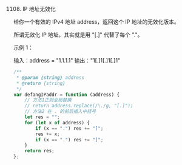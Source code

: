 1108. IP 地址无效化

给你一个有效的 IPv4 地址 address，返回这个 IP 地址的无效化版本。

所谓无效化 IP 地址，其实就是用 "[.]" 代替了每个 "."。

示例 1：

输入：address = "1.1.1.1"
输出："1[.]1[.]1[.]1"

```js
/**
 * @param {string} address
 * @return {string}
 */
var defangIPaddr = function (address) {
    // 方法1正则全局替换
    // return address.replace(/\./g, "[.]");
    // 方法2 在 . 的前后插入中括号
    let res = "";
    for (let x of address) {
        if (x == ".") res += "[";
        res += x;
        if (x == ".") res += "]";
    }
    return res;
};
```
